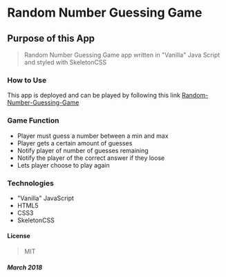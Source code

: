 # Random Number Guessing Game

## Purpose of this App

>Random Number Guessing Game app written in "Vanilla" Java Script and styled with SkeletonCSS

### How to Use

This app is deployed and can be played by following this link [Random-Number-Guessing-Game]( https://captnwalker.github.io/number-guessing-game/)

### Game Function

* Player must guess a number between a min and max
* Player gets a certain amount of guesses
* Notify player of number of guesses remaining
* Notify the player of the correct answer if they loose
* Lets player choose to play again

### Technologies

* "Vanilla" JavaScript
* HTML5
* CSS3
* SkeletonCSS

#### License

>MIT

##### *March 2018*